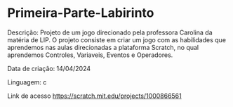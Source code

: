 # Primeira-Parte-Labirinto

Descrição: Projeto de um jogo direcionado pela professora Carolina da matéria de LIP. O projeto consiste em criar um jogo com as habilidades que aprendemos nas aulas
direcionadas a plataforma Scratch, no qual aprendemos Controles, Variaveis, Eventos e Operadores.

Data de criação: 14/04/2024

Linguagem: c

Link de acesso https://scratch.mit.edu/projects/1000866561
